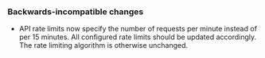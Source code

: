 ### Backwards-incompatible changes

- API rate limits now specify the number of requests per minute instead of per 15 minutes. All configured rate limits should be updated accordingly. The rate limiting algorithm is otherwise unchanged.
